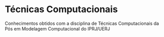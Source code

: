 # Técnicas Computacionais
Conhecimentos obtidos com a disciplina de Técnicas Computacionais da Pós em Modelagem Computacional do IPRJ/UERJ
